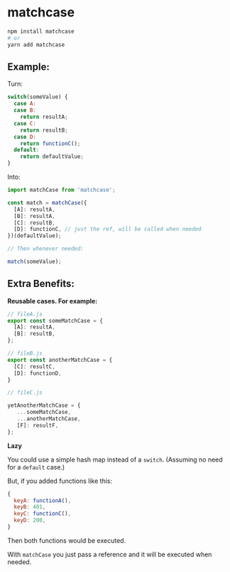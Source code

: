 # matchcase

```bash
npm install matchcase
# or
yarn add matchcase
```

## Example:

Turn:
```javascript
switch(someValue) {
  case A:
  case B:
    return resultA;
  case C:
    return resultB;
  case D:
    return functionC();
  default:
    return defaultValue;
}
```

Into:

```javascript
import matchCase from 'matchcase';

const match = matchCase({
  [A]: resultA,
  [B]: resultA,
  [C]: resultB,
  [D]: functionC, // just the ref, will be called when needed
})(defaultValue);

// Then whenever needed:

match(someValue);
```

## Extra Benefits:

**Reusable cases. For example:**

```javascript
// fileA.js
export const someMatchCase = {
  [A]: resultA,
  [B]: resultB,
};
```

```javascript
// fileB.js
export const anotherMatchCase = {
  [C]: resultC,
  [D]: functionD,
}
```

```javascript
// fileC.js

yetAnotherMatchCase = {
   ...someMatchCase,
   ...anotherMatchCase,
   [F]: resultF,
};

```

**Lazy**

You could use a simple hash map instead of a `switch`. (Assuming no need for a `default` case.) 

But, if you added functions like this:
```javascript
{
  keyA: functionA(),
  keyB: 401,
  keyC: functionC(),
  keyD: 200,
}
```

Then both functions would be executed. 

With `matchCase` you just pass a reference and it will be executed when needed.
